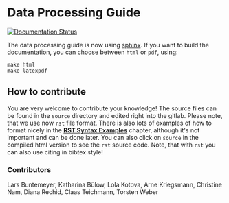 # **Data Processing Guide**

[![Documentation Status](https://readthedocs.org/projects/data-processing-guide/badge/?version=latest)](https://data-processing-guide.readthedocs.io/en/latest/?badge=latest)

The data processing guide is now using [sphinx](https://docs.readthedocs.io/en/stable/intro/getting-started-with-sphinx.html).
If you want to build the documentation, you can choose between `html` or `pdf`, using:

```
make html
make latexpdf
```

## How to contribute

You are very welcome to contribute your knowledge! The source files can be found in the
`source` directory and edited right into the gitlab. Please note, that we use
now `rst` file format. There is also lots of examples of how to format nicely 
in the [**RST Syntax Examples**](https://github.com/euro-cordex/data-processing-guide/source/syntax-examples.rst) chapter, although it's not important and can be done later.
You can also click on `source` in the compiled html version to see the `rst` source code.
Note, that with `rst` you can also use citing in bibtex style!

### Contributors
Lars Buntemeyer, Katharina Bülow, Lola Kotova, Arne Kriegsmann, Christine Nam, Diana Rechid, Claas Teichmann, Torsten Weber


